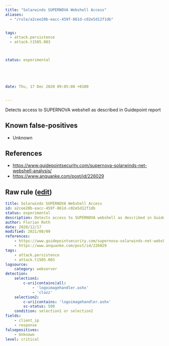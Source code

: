 ```yaml
---
title: "Solarwinds SUPERNOVA Webshell Access"
aliases:
  - "/rule/a2cee20b-eacc-459f-861d-c02e5d12f1db"


tags:
  - attack.persistence
  - attack.t1505.003



status: experimental





date: Thu, 17 Dec 2020 09:05:08 +0100


---
```


Detects access to SUPERNOVA webshell as described in Guidepoint report

<!--more-->


## Known false-positives

* Unknown



## References

* https://www.guidepointsecurity.com/supernova-solarwinds-net-webshell-analysis/
* https://www.anquanke.com/post/id/226029


## Raw rule ([edit](https://github.com/SigmaHQ/sigma/edit/master/rules/web/web_solarwinds_supernova_webshell.yml))
```yaml
title: Solarwinds SUPERNOVA Webshell Access
id: a2cee20b-eacc-459f-861d-c02e5d12f1db
status: experimental
description: Detects access to SUPERNOVA webshell as described in Guidepoint report
author: Florian Roth
date: 2020/12/17
modified: 2021/08/09
references:
    - https://www.guidepointsecurity.com/supernova-solarwinds-net-webshell-analysis/
    - https://www.anquanke.com/post/id/226029
tags:
    - attack.persistence
    - attack.t1505.003
logsource:
    category: webserver
detection:
    selection1:
        c-uri|contains|all:
            - 'logoimagehandler.ashx'
            - 'clazz'
    selection2:
        c-uri|contains: 'logoimagehandler.ashx'
        sc-status: 500
    condition: selection1 or selection2
fields:
    - client_ip
    - response
falsepositives:
    - Unknown
level: critical
```
